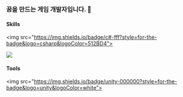 ### 꿈을 만드는 게임 개발자입니다. 👋

<!--
**zenobreaker/zenobreaker** is a ✨ _special_ ✨ repository because its `README.md` (this file) appears on your GitHub profile.

Here are some ideas to get you started:

- 🔭 I’m currently working on ...
- 🌱 I’m currently learning ...
- 👯 I’m looking to collaborate on ...
- 🤔 I’m looking for help with ...
- 💬 Ask me about ...
- 📫 How to reach me: ...
- 😄 Pronouns: ...
- ⚡ Fun fact: ...
-->

#### Skills 

  <img src="https://img.shields.io/badge/c#-fff?style=for-the-badge&logo=csharp&logoColor=512BD4">
   
  <img src="https://img.shields.io/badge/Visual Studio Code-fff?style=for-the-badge&logo=Visual Studio Code&logoColor=34ace0">


#### Tools
<img src="https://img.shields.io/badge/unity-000000?style=for-the-badge&logo=unity&logoColor=white">

